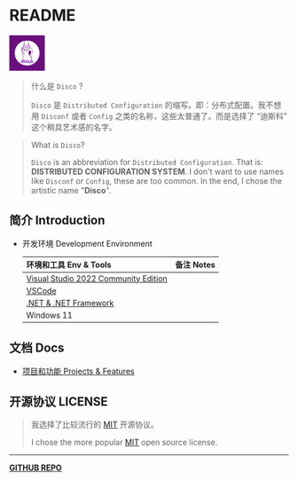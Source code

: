 # README

![Disco](assets/Avatar/Disco-64.png)

> 什么是 `Disco` ?
>
> `Disco` 是 `Distributed Configuration` 的缩写。即：分布式配置。我不想用 `Disconf` 或者 `Config` 之类的名称，这些太普通了。而是选择了 “迪斯科” 这个稍具艺术感的名字。

> What is `Disco`?
>
> `Disco` is an abbreviation for `Distributed Configuration`. That is: **DISTRIBUTED CONFIGURATION SYSTEM**. I don't want to use names like `Disconf` or `Config`, these are too common. In the end, I chose the artistic name "**Disco**".

## 简介 Introduction

- 开发环境 Development Environment

  | 环境和工具 Env & Tools                               | 备注 Notes |
  | ---------------------------------------------------- | ---------- |
  | [Visual Studio 2022 Community Edition][visualstudio] |            |
  | [VSCode][vscode]                                     |            |
  | [.NET & .NET Framework][dotnet]                      |            |
  | Windows 11                                           |            |

## 文档 Docs

- [项目和功能 Projects & Features](docs/projects-and-features.md)


## 开源协议 LICENSE

> 我选择了比较流行的 [MIT][license] 开源协议。
>
> I chose the more popular [MIT][license] open source license.

[license]: ./LICENSE.md
[visualstudio]: https://visualstudio.microsoft.com/
[vscode]: https://code.visualstudio.com/
[dotnet]: https://dotnet.microsoft.com/zh-cn/download

---

**[GITHUB REPO](https://github.com/disco-solution/sdk)**

